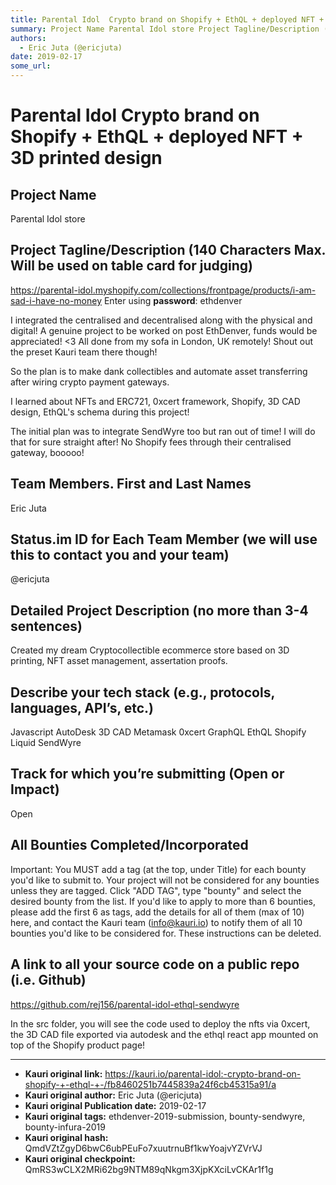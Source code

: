 ```yaml
---
title: Parental Idol  Crypto brand on Shopify + EthQL + deployed NFT + 3D printed design
summary: Project Name Parental Idol store Project Tagline/Description (140 Characters Max. Will be used on table card for judging) https-//parental-idol.myshopify.com/collections/frontpage/products/i-am-sad-i-have-no-money Enter using password- ethdenver I integrated the centralised and decentralised along with the physical and digital! A genuine project to be worked on post EthDenver, funds would be appreciated! <3 All done from my sofa in London, UK remotely! Shout out the preset Kauri team there thoug
authors:
  - Eric Juta (@ericjuta)
date: 2019-02-17
some_url: 
---
```


# Parental Idol  Crypto brand on Shopify + EthQL + deployed NFT + 3D printed design


## Project Name

Parental Idol store

## Project Tagline/Description (140 Characters Max. Will be used on table card for judging)

https://parental-idol.myshopify.com/collections/frontpage/products/i-am-sad-i-have-no-money
Enter using **password**: ethdenver

I integrated the centralised and decentralised along with the physical and digital!
A genuine project to be worked on post EthDenver, funds would be appreciated! <3
All done from my sofa in London, UK remotely!
Shout out the preset Kauri team there though!

So the plan is to make dank collectibles and automate asset transferring after wiring crypto payment gateways.

I learned about NFTs and ERC721, 0xcert framework, Shopify, 3D CAD design, EthQL's schema during this project!

The initial plan was to integrate SendWyre too but ran out of time! I will do that for sure straight after!
No Shopify fees through their centralised gateway, booooo!


## Team Members. First and Last Names
Eric Juta

## Status.im ID for Each Team Member (we will use this to contact you and your team)
@ericjuta

## Detailed Project Description (no more than 3-4 sentences)

Created my dream Cryptocollectible ecommerce store based on 3D printing, NFT asset management, assertation proofs.

## Describe your tech stack (e.g., protocols, languages, API’s, etc.)

Javascript
AutoDesk 3D CAD
Metamask 
0xcert
GraphQL
EthQL
Shopify
Liquid
SendWyre

## Track for which you’re submitting (Open or Impact)

Open

## All Bounties Completed/Incorporated

Important: You MUST add a tag (at the top, under Title) for each bounty you'd like to submit to. Your project will not be considered for any bounties unless they are tagged. Click "ADD TAG", type  "bounty" and select the desired bounty from the list. If you'd like to apply to more than 6 bounties, please add the first 6 as tags, add the details for all of them (max of 10) here, and contact the Kauri team (info@kauri.io) to notify them of all 10 bounties you'd like to be considered for. These instructions can be deleted.

## A link to all your source code on a public repo (i.e. Github)

https://github.com/rej156/parental-idol-ethql-sendwyre

In the src folder, you will see the code used to deploy the nfts via 0xcert,
the 3D CAD file exported via autodesk and the ethql react app mounted on top of the Shopify product page!







---

- **Kauri original link:** https://kauri.io/parental-idol:-crypto-brand-on-shopify-+-ethql-+-/fb8460251b7445839a24f6cb45315a91/a
- **Kauri original author:** Eric Juta (@ericjuta)
- **Kauri original Publication date:** 2019-02-17
- **Kauri original tags:** ethdenver-2019-submission, bounty-sendwyre, bounty-infura-2019
- **Kauri original hash:** QmdVZtZgyD6bwC6ubPEuFo7xuutrnuBf1kwYoajvYZVrVJ
- **Kauri original checkpoint:** QmRS3wCLX2MRi62bg9NTM89qNkgm3XjpKXciLvCKAr1f1g



